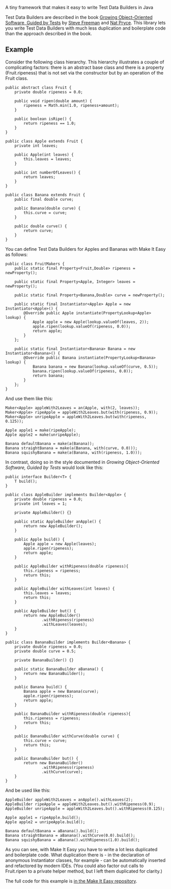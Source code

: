 A tiny framework that makes it easy to write Test Data Builders in Java

Test Data Builders are described in the book [Growing Object-Oriented Software, Guided by Tests](http://www.growing-object-oriented-software.com) by [Steve Freeman](http://www.m3p.co.uk) and [Nat Pryce](http://www.natpryce.com).  This library lets you write Test Data Builders with much less duplication and boilerplate code than the approach described in the book.

## Example ##

Consider the following class hierarchy. This hierarchy illustrates a couple of complicating factors: there is an abstract base class and there is a property (Fruit.ripeness) that is not set via the constructor but by an operation of the Fruit class.


```
public abstract class Fruit {
    private double ripeness = 0.0;

    public void ripen(double amount) {
        ripeness = Math.min(1.0, ripeness+amount);
    }

    public boolean isRipe() {
        return ripeness == 1.0;
    }
}

public class Apple extends Fruit {
    private int leaves;

    public Apple(int leaves) {
        this.leaves = leaves;
    }

    public int numberOfLeaves() {
        return leaves;
    }
}

public class Banana extends Fruit {
    public final double curve;

    public Banana(double curve) {
        this.curve = curve;
    }

    public double curve() {
        return curve;
    }
}
```

You can define Test Data Builders for Apples and Bananas with Make It Easy as follows:

```
public class FruitMakers {
    public static final Property<Fruit,Double> ripeness = newProperty();

    public static final Property<Apple, Integer> leaves = newProperty();

    public static final Property<Banana,Double> curve = newProperty();

    public static final Instantiator<Apple> Apple = new Instantiator<Apple>() {
        @Override public Apple instantiate(PropertyLookup<Apple> lookup) {
            Apple apple = new Apple(lookup.valueOf(leaves, 2));
            apple.ripen(lookup.valueOf(ripeness, 0.0));
            return apple;
        }
    };

    public static final Instantiator<Banana> Banana = new Instantiator<Banana>() {
        @Override public Banana instantiate(PropertyLookup<Banana> lookup) {
            Banana banana = new Banana(lookup.valueOf(curve, 0.5));
            banana.ripen(lookup.valueOf(ripeness, 0.0));
            return banana;
        }
    };
}
```

And use them like this:

```
Maker<Apple> appleWith2Leaves = an(Apple, with(2, leaves));
Maker<Apple> ripeApple = appleWith2Leaves.but(with(ripeness, 0.9));
Maker<Apple> unripeApple = appleWith2Leaves.but(with(ripeness, 0.125));
        
Apple apple1 = make(ripeApple);
Apple apple2 = make(unripeApple);
        
Banana defaultBanana = make(a(Banana));
Banana straightBanana = make(a(Banana, with(curve, 0.0)));
Banana squishyBanana = make(a(Banana, with(ripeness, 1.0)));
```

In contrast, doing so in the style documented in _Growing Object-Oriented Software, Guided by Tests_ would look like this:

```
public interface Builder<T> {
    T build();
}

public class AppleBuilder implements Builder<Apple> {
    private double ripeness = 0.0;
    private int leaves = 1;

    private AppleBuilder() {}

    public static AppleBuilder anApple() {
        return new AppleBuilder();
    }

    public Apple build() {
        Apple apple = new Apple(leaves);
        apple.ripen(ripeness);
        return apple;
    }

    public AppleBuilder withRipeness(double ripeness){
        this.ripeness = ripeness;
        return this;
    }

    public AppleBuilder withLeaves(int leaves) {
        this.leaves = leaves;
        return this;
    }

    public AppleBuilder but() {
        return new AppleBuilder()
                .withRipeness(ripeness)
                .withLeaves(leaves);
    }
}

public class BananaBuilder implements Builder<Banana> {
    private double ripeness = 0.0;
    private double curve = 0.5;

    private BananaBuilder() {}

    public static BananaBuilder aBanana() {
        return new BananaBuilder();
    }

    public Banana build() {
        Banana apple = new Banana(curve);
        apple.ripen(ripeness);
        return apple;
    }

    public BananaBuilder withRipeness(double ripeness){
        this.ripeness = ripeness;
        return this;
    }

    public BananaBuilder withCurve(double curve) {
        this.curve = curve;
        return this;
    }
    
    public BananaBuilder but() {
        return new BananaBuilder()
                .withRipeness(ripeness)
                .withCurve(curve);
    }
}
```

And be used like this:

```
AppleBuilder appleWith2Leaves = anApple().withLeaves(2);
AppleBuilder ripeApple = appleWith2Leaves.but().withRipeness(0.9);
AppleBuilder unripeApple = appleWith2Leaves.but().withRipeness(0.125);
        
Apple apple1 = ripeApple.build();
Apple apple2 = unripeApple.build();

Banana defaultBanana = aBanana().build();
Banana straightBanana = aBanana().withCurve(0.0).build();
Banana squishyBanana = aBanana().withRipeness(1.0).build();
```

As you can see, with Make It Easy you have to write a lot less duplicated and boilerplate code.  What duplication there is - in the declaration of anonymous Instantiator classes, for example - can be automatically inserted and refactored by modern IDEs.  (You could also factor out calls to Fruit.ripen to a private helper method, but I left them duplicated for clarity.)

The full code for this example is [in the Make It Easy repository](src/test/java/example/fruit).

